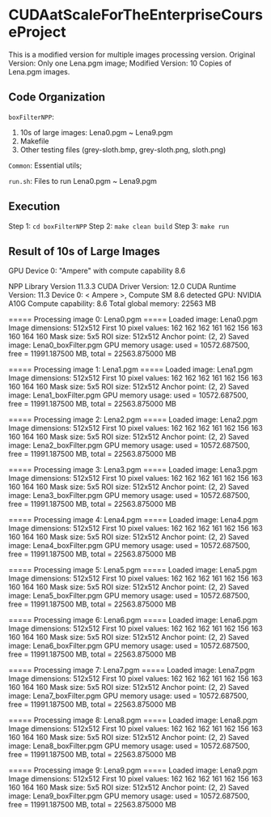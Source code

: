 # CUDAatScaleForTheEnterpriseCourseProject
This is a modified version for multiple images processing version.
Original Version: Only one Lena.pgm image;
Modified Version: 10 Copies of Lena.pgm images.

## Code Organization
`boxFilterNPP`:
1. 10s of large images: Lena0.pgm ~ Lena9.pgm
2. Makefile
3. Other testing files (grey-sloth.bmp, grey-sloth.png, sloth.png)

`Common`: Essential utils;

`run.sh`: Files to run Lena0.pgm ~ Lena9.pgm

## Execution
Step 1: `cd boxFilterNPP`
Step 2: `make clean build`
Step 3: `make run`

## Result of 10s of Large Images
GPU Device 0: "Ampere" with compute capability 8.6

NPP Library Version 11.3.3
  CUDA Driver  Version: 12.0
  CUDA Runtime Version: 11.3
  Device 0: <          Ampere >, Compute SM 8.6 detected
GPU: NVIDIA A10G
Compute capability: 8.6
Total global memory: 22563 MB

===== Processing image 0: Lena0.pgm =====
Loaded image: Lena0.pgm
Image dimensions: 512x512
First 10 pixel values: 162 162 162 161 162 156 163 160 164 160 
Mask size: 5x5
ROI size: 512x512
Anchor point: (2, 2)
Saved image: Lena0_boxFilter.pgm
GPU memory usage: used = 10572.687500, free = 11991.187500 MB, total = 22563.875000 MB

===== Processing image 1: Lena1.pgm =====
Loaded image: Lena1.pgm
Image dimensions: 512x512
First 10 pixel values: 162 162 162 161 162 156 163 160 164 160 
Mask size: 5x5
ROI size: 512x512
Anchor point: (2, 2)
Saved image: Lena1_boxFilter.pgm
GPU memory usage: used = 10572.687500, free = 11991.187500 MB, total = 22563.875000 MB

===== Processing image 2: Lena2.pgm =====
Loaded image: Lena2.pgm
Image dimensions: 512x512
First 10 pixel values: 162 162 162 161 162 156 163 160 164 160 
Mask size: 5x5
ROI size: 512x512
Anchor point: (2, 2)
Saved image: Lena2_boxFilter.pgm
GPU memory usage: used = 10572.687500, free = 11991.187500 MB, total = 22563.875000 MB

===== Processing image 3: Lena3.pgm =====
Loaded image: Lena3.pgm
Image dimensions: 512x512
First 10 pixel values: 162 162 162 161 162 156 163 160 164 160 
Mask size: 5x5
ROI size: 512x512
Anchor point: (2, 2)
Saved image: Lena3_boxFilter.pgm
GPU memory usage: used = 10572.687500, free = 11991.187500 MB, total = 22563.875000 MB

===== Processing image 4: Lena4.pgm =====
Loaded image: Lena4.pgm
Image dimensions: 512x512
First 10 pixel values: 162 162 162 161 162 156 163 160 164 160 
Mask size: 5x5
ROI size: 512x512
Anchor point: (2, 2)
Saved image: Lena4_boxFilter.pgm
GPU memory usage: used = 10572.687500, free = 11991.187500 MB, total = 22563.875000 MB

===== Processing image 5: Lena5.pgm =====
Loaded image: Lena5.pgm
Image dimensions: 512x512
First 10 pixel values: 162 162 162 161 162 156 163 160 164 160 
Mask size: 5x5
ROI size: 512x512
Anchor point: (2, 2)
Saved image: Lena5_boxFilter.pgm
GPU memory usage: used = 10572.687500, free = 11991.187500 MB, total = 22563.875000 MB

===== Processing image 6: Lena6.pgm =====
Loaded image: Lena6.pgm
Image dimensions: 512x512
First 10 pixel values: 162 162 162 161 162 156 163 160 164 160 
Mask size: 5x5
ROI size: 512x512
Anchor point: (2, 2)
Saved image: Lena6_boxFilter.pgm
GPU memory usage: used = 10572.687500, free = 11991.187500 MB, total = 22563.875000 MB

===== Processing image 7: Lena7.pgm =====
Loaded image: Lena7.pgm
Image dimensions: 512x512
First 10 pixel values: 162 162 162 161 162 156 163 160 164 160 
Mask size: 5x5
ROI size: 512x512
Anchor point: (2, 2)
Saved image: Lena7_boxFilter.pgm
GPU memory usage: used = 10572.687500, free = 11991.187500 MB, total = 22563.875000 MB

===== Processing image 8: Lena8.pgm =====
Loaded image: Lena8.pgm
Image dimensions: 512x512
First 10 pixel values: 162 162 162 161 162 156 163 160 164 160 
Mask size: 5x5
ROI size: 512x512
Anchor point: (2, 2)
Saved image: Lena8_boxFilter.pgm
GPU memory usage: used = 10572.687500, free = 11991.187500 MB, total = 22563.875000 MB

===== Processing image 9: Lena9.pgm =====
Loaded image: Lena9.pgm
Image dimensions: 512x512
First 10 pixel values: 162 162 162 161 162 156 163 160 164 160 
Mask size: 5x5
ROI size: 512x512
Anchor point: (2, 2)
Saved image: Lena9_boxFilter.pgm
GPU memory usage: used = 10572.687500, free = 11991.187500 MB, total = 22563.875000 MB
